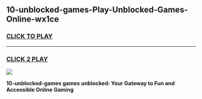 
## 10-unblocked-games-Play-Unblocked-Games-Online-wx1ce
<h3>
<a href="https://premium76.site?title=10-unblocked-games&ref=24A">CLICK TO PLAY</a></h3>
<hr>

<h3>
<a href="https://premium76.site?title=10-unblocked-games&ref=24A">CLICK 2 PLAY</a>
  
</h3>

<a href="https://premium76.site?title=10-unblocked-games&ref=24A"><img src="https://clearcache.store/games.png"></a>


**10-unblocked-games games unblocked: Your Gateway to Fun and Accessible Online Gaming**
